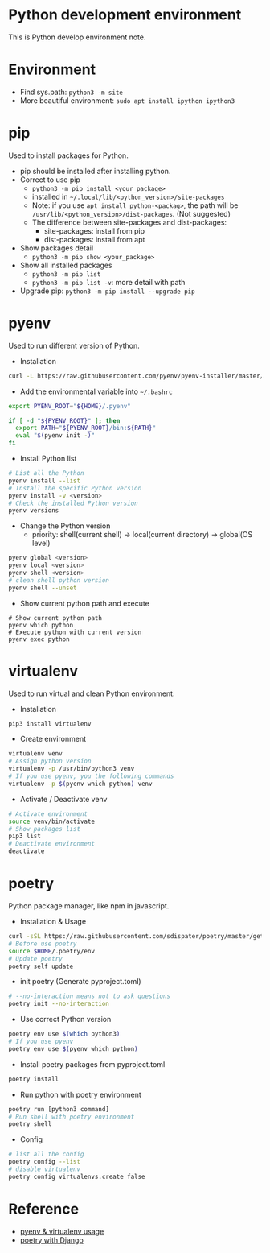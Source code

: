 # Python development environment

This is Python develop environment note.

# Environment

* Find sys.path: `python3 -m site`
* More beautiful environment: `sudo apt install ipython ipython3`

# pip

Used to install packages for Python.

* pip should be installed after installing python.
* Correct to use pip
  - `python3 -m pip install <your_package>`
  - installed in `~/.local/lib/<python_version>/site-packages`
  - Note: if you use `apt install python-<packag>`, the path will be `/usr/lib/<python_version>/dist-packages`. (Not suggested)
  - The difference between site-packages and dist-packages:
    * site-packages: install from pip
    * dist-packages: install from apt
* Show packages detail
  - `python3 -m pip show <your_package>`
* Show all installed packages
  - `python3 -m pip list`
  - `python3 -m pip list -v`: more detail with path
* Upgrade pip: `python3 -m pip install --upgrade pip`

# pyenv

Used to run different version of Python.

* Installation

```bash
curl -L https://raw.githubusercontent.com/pyenv/pyenv-installer/master/bin/pyenv-installer | bash
```

* Add the environmental variable into `~/.bashrc`

```bash
export PYENV_ROOT="${HOME}/.pyenv"

if [ -d "${PYENV_ROOT}" ]; then
  export PATH="${PYENV_ROOT}/bin:${PATH}"
  eval "$(pyenv init -)"
fi
```

* Install Python list

```bash
# List all the Python
pyenv install --list
# Install the specific Python version 
pyenv install -v <version>
# Check the installed Python version
pyenv versions
```

* Change the Python version
  - priority: shell(current shell) -> local(current directory) -> global(OS level)

```bash
pyenv global <version>
pyenv local <version>
pyenv shell <version>
# clean shell python version
pyenv shell --unset
```

* Show current python path and execute

```
# Show current python path
pyenv which python
# Execute python with current version
pyenv exec python
```

# virtualenv

Used to run virtual and clean Python environment.

* Installation

```bash
pip3 install virtualenv
```

* Create environment

```bash
virtualenv venv
# Assign python version
virtualenv -p /usr/bin/python3 venv
# If you use pyenv, you the following commands
virtualenv -p $(pyenv which python) venv
```

* Activate / Deactivate venv

```bash
# Activate environment
source venv/bin/activate
# Show packages list
pip3 list
# Deactivate environment
deactivate
```

# poetry

Python package manager, like npm in javascript.

* Installation & Usage

```bash
curl -sSL https://raw.githubusercontent.com/sdispater/poetry/master/get-poetry.py | python3
# Before use poetry
source $HOME/.poetry/env
# Update poetry
poetry self update
```

* init poetry (Generate pyproject.toml)

```bash
# --no-interaction means not to ask questions
poetry init --no-interaction
```

* Use correct Python version

```bash
poetry env use $(which python3)
# If you use pyenv
poetry env use $(pyenv which python)
```

* Install poetry packages from pyproject.toml

```bash
poetry install
```

* Run python with poetry environment

```bash
poetry run [python3 command]
# Run shell with poetry environment
poetry shell
```

* Config

```bash
# list all the config
poetry config --list
# disable virtualenv
poetry config virtualenvs.create false
```

# Reference
* [pyenv & virtualenv usage](https://www.maxlist.xyz/2020/04/01/python-pyenv-virtualenv/)
* [poetry with Django](https://ithelp.ithome.com.tw/articles/10233355)
